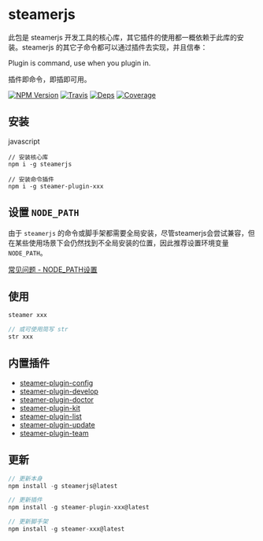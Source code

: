 # steamerjs

此包是 steamerjs 开发工具的核心库，其它插件的使用都一概依赖于此库的安装。steamerjs 的其它子命令都可以通过插件去实现，并且信奉：

Plugin is command, use when you plugin in.

插件即命令，即插即可用。

[![NPM Version](https://img.shields.io/npm/v/steamerjs.svg?style=flat)](https://www.npmjs.com/package/steamerjs)
[![Travis](https://img.shields.io/travis/steamerjs/steamerjs.svg)](https://travis-ci.org/steamerjs/steamerjs)
[![Deps](https://david-dm.org/steamerjs/steamerjs.svg)](https://img.shields.io/steamerjs/steamerjs)
[![Coverage](https://img.shields.io/coveralls/steamerjs/steamerjs.svg)](https://coveralls.io/github/steamerjs/steamerjs)


## 安装
javascript
```
// 安装核心库
npm i -g steamerjs

// 安装命令插件
npm i -g steamer-plugin-xxx
```


## 设置 `NODE_PATH`

由于 `steamerjs` 的命令或脚手架都需要全局安装，尽管steamerjs会尝试兼容，但在某些使用场景下会仍然找到不全局安装的位置，因此推荐设置环境变量 `NODE_PATH`。

[常见问题 - NODE_PATH设置](https://steamerjs.github.io/docs/introduction/Steamer-QA.html)


## 使用
```javascript
steamer xxx

// 或可使用简写 str
str xxx
```

## 内置插件
* [steamer-plugin-config](https://steamerjs.github.io/docs/builtin-plugins/Steamer-Plugin-Config.html)
* [steamer-plugin-develop](https://steamerjs.github.io/docs/builtin-plugins/Steamer-Plugin-Develop.html)
* [steamer-plugin-doctor](https://steamerjs.github.io/docs/builtin-plugins/Steamer-Plugin-Doctor.html)
* [steamer-plugin-kit](https://steamerjs.github.io/docs/plugins/Steamer-Plugin-Kit.html)
* [steamer-plugin-list](https://steamerjs.github.io/docs/builtin-plugins/Steamer-Plugin-List.html)
* [steamer-plugin-update](https://steamerjs.github.io/docs/builtin-plugins/Steamer-Plugin-Update.html)
* [steamer-plugin-team](https://steamerjs.github.io/docs/builtin-plugins/Steamer-Plugin-Team.html)


## 更新
```javascript
// 更新本身
npm install -g steamerjs@latest

// 更新插件
npm install -g steamer-plugin-xxx@latest

// 更新脚手架
npm install -g steamer-xxx@latest
```